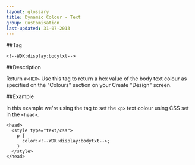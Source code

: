```yaml
---
layout: glossary
title: Dynamic Colour - Text
group: Customisation
last-updated: 31-07-2013
---
```


##Tag

`<!--WDK:display:bodytxt-->`

##Description

Return `#<HEX>`
Use this tag to return a hex value of the body text colour as specified on the "Colours" section on your Create "Design" screen.

##Example

In this example we're using the tag to set the `<p>` text colour using CSS set in the `<head>`.

```
<head>
  <style type="text/css">
    p {
      color:<!--WDK:display:bodytxt-->;
    }
  </style>
</head>
```